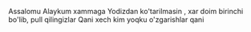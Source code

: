Assalomu Alaykum xammaga
Yodizdan ko'tarilmasin , xar doim birinchi bo'lib, pull qilingizlar
Qani xech kim yoqku
o'zgarishlar qani